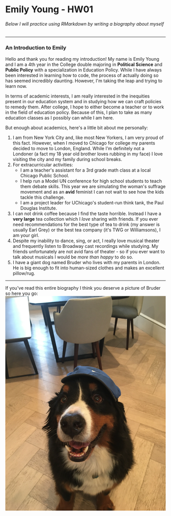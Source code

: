 # Emily Young - HW01  
###### *Below I will practice using RMarkdown by writing a biography about myself*   
***
### An Introduction to Emily  
Hello and thank you for reading my introduction! My name is Emily Young and I 
am a 4th year in the College double majoring in **Political Science** and **Public Policy** 
with a specialization in Education Policy. While I have always been interested in learning 
how to code, the process of actually doing so has seemed incredibly daunting. However, I'm taking
the leap and trying to learn now.

In terms of academic interests, I am really interested in the inequities present in our education 
system and in studying how we can craft policies to remedy them.
After college, I hope to either become a teacher or to work in the field of education 
policy. Because of this, I plan to take as many education
classes as I possibly can while I am here. 

But enough about academics, here's a little bit about me personally: 

1. I am from New York City and, like most New Yorkers, I am very proud of this fact. 
However, when I moved to Chicago for college my parents decided to move to London, England.
While I'm definitely not a Londoner (a fact my 18 year old
brother loves rubbing in my face) I love visiting the city and my family during school breaks.  
2. For extracurricular activities:
    + I am a teacher's assistant for a 3rd grade math class at a local Chicago Public School.
    + I help run a Model UN conference for high school students to teach them debate skills. 
  This year we are simulating the woman's suffrage movement and as an **avid** feminist 
  I can not wait to see how the kids tackle this challenge.  
    + I am a project leader for UChicago's student-run think tank, the Paul
  Douglas Institute.  
3. I can not drink coffee because I find the taste horrible. Instead I have a 
**very large** tea collection which I *love* sharing with friends. If you ever need 
recommendations for the best type of tea to drink (my answer is usually Earl Grey) 
or the best tea company (it's TWG or Williamsons), I am your girl. 
4. Despite my inability to dance, sing, or act, I really love musical theater
and frequently listen to Broadway cast recordings while studying. My friends unfortunately
are not avid fans of theater - so if you ever want to talk about musicals I would be 
*more than happy* to do so.
5. I have a giant dog named Bruder who lives with my parents in London.
He is big enough to fit into human-sized clothes and makes an excellent pillow/rug.

***

If you've read this entire biography I think you deserve a picture of Bruder so here you go:
![](IMG_4301.jpeg)

